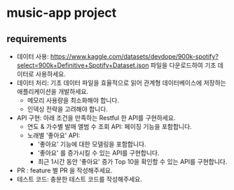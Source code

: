 # music-app project

## requirements
- 데이터 사용: https://www.kaggle.com/datasets/devdope/900k-spotify?select=900k+Definitive+Spotify+Dataset.json 파일을 다운로드하여 기초 데이터로 사용하세요.
- 데이터 처리: 기초 데이터 파일을 효율적으로 읽어 관계형 데이터베이스에 저장하는 애플리케이션을 개발하세요.
  - 메모리 사용량을 최소화해야 합니다. 
  - 인덱싱 전략을 고려해야 합니다.
- API 구현: 아래 조건을 만족하는 Restful 한 API를 구현하세요. 
  - 연도 & 가수별 발매 앨범 수 조회 API: 페이징 기능을 포함합니다. 
  - 노래별 '좋아요' API:
    - '좋아요' 기능에 대한 모델링을 포함합니다.
    - '좋아요' 를 증가시킬 수 있는 API를 구현합니다. 
    - 최근 1시간 동안 '좋아요' 증가 Top 10을 확인할 수 있는 API를 구현합니다.
- PR : feature 별 PR 을 작성해주세요. 
- 테스트 코드: 충분한 테스트 코드를 작성해주세요.
